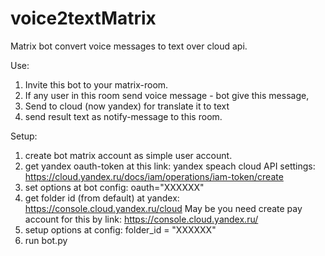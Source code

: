 # voice2textMatrix
Matrix bot convert voice messages to text over cloud api.

Use:
1. Invite this bot to your matrix-room.
2. If any user in this room send voice message - bot give this message,
3. Send to cloud (now yandex) for translate it to text
4. send result text as notify-message to this room.

Setup:
1. create bot matrix account as simple user account.
2. get yandex oauth-token at this link: 
yandex speach cloud API settings:
https://cloud.yandex.ru/docs/iam/operations/iam-token/create
3. set options at bot config: oauth="XXXXXX"
4. get folder id (from default) at yandex: https://console.cloud.yandex.ru/cloud 
May be you need create pay account for this by link: https://console.cloud.yandex.ru/
5. setup options at config: folder_id = "XXXXXX"
6. run bot.py
